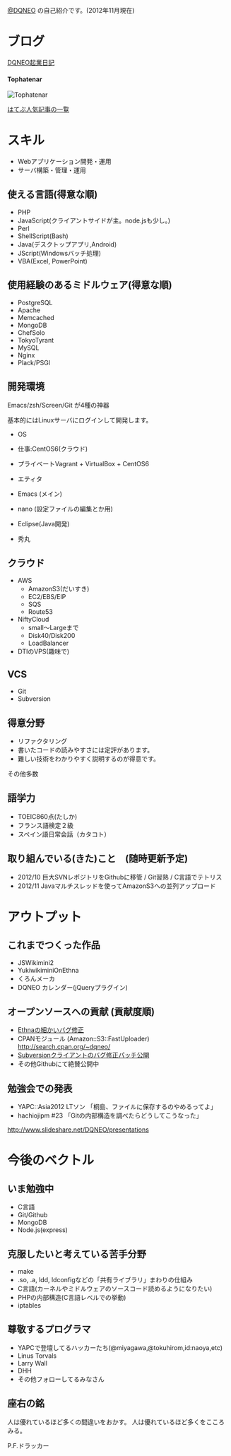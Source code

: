 [@DQNEO](http://twitter.com/DQNEO) の自己紹介です。(2012年11月現在)

# ブログ
[DQNEO起業日記](http://dqn.sakusakutto.jp/)

#### Tophatenar

![Tophatenar](http://tophatenar.com/chart/correlation_small/http://dqn.sakusakutto.jp/)

[はてぶ人気記事の一覧](http://b.hatena.ne.jp/entrylist?sort=count&url=http%3A%2F%2Fdqn.sakusakutto.jp%2F
)


# スキル
* Webアプリケーション開発・運用
* サーバ構築・管理・運用

## 使える言語(得意な順)

* PHP
* JavaScript(クライアントサイドが主。node.jsも少し。)
* Perl
* ShellScript(Bash)
* Java(デスクトップアプリ,Android)
* JScript(Windowsバッチ処理)
* VBA(Excel, PowerPoint)

## 使用経験のあるミドルウェア(得意な順)
* PostgreSQL
* Apache
* Memcached
* MongoDB
* ChefSolo
* TokyoTyrant
* MySQL
* Nginx
* Plack/PSGI

## 開発環境
Emacs/zsh/Screen/Git が4種の神器

基本的にはLinuxサーバにログインして開発します。

* OS
 * 仕事:CentOS6(クラウド)
 * プライベートVagrant + VirtualBox + CentOS6

* エティタ
 * Emacs (メイン)
 * nano (設定ファイルの編集とか用)
 * Eclipse(Java開発)
 * 秀丸

## クラウド
* AWS
  * AmazonS3(だいすき)
  * EC2/EBS/EIP
  * SQS
  * Route53
* NiftyCloud
  * small～Largeまで
  * Disk40/Disk200
  * LoadBalancer
* DTIのVPS(趣味で)

## VCS
* Git
* Subversion

## 得意分野

* リファクタリング
* 書いたコードの読みやすさには定評があります。
* 難しい技術をわかりやすく説明するのが得意です。

その他多数

## 語学力
* TOEIC860点(たしか)
* フランス語検定２級
* スペイン語日常会話（カタコト）


## 取り組んでいる(きた)こと　(随時更新予定)
* 2012/10 巨大SVNレポジトリをGithubに移管 / Git習熟 / C言語でテトリス
* 2012/11 Javaマルチスレッドを使ってAmazonS3への並列アップロード

# アウトプット

## これまでつくった作品

* JSWikimini2
* YukiwikiminiOnEthna
* くろんメーカ
* DQNEO カレンダー(jQueryプラグイン)

## オープンソースへの貢献 (貢献度順)
* [Ethnaの細かいバグ修正](https://github.com/dashboard/pulls?direction=desc&page=1&sort=created&state=closed)
* CPANモジュール (Amazon::S3::FastUploader) http://search.cpan.org/~dqneo/
* [Subversionクライアントのバグ修正パッチ公開](http://dqn.sakusakutto.jp/2012/05/svn_E235000_In_file_subversion_libsvn_wc_update_editor.c_line_1583%20.html)
* その他Githubにて絶賛公開中

## 勉強会での発表
* YAPC::Asia2012 LTソン 「桐島、ファイルに保存するのやめるってよ」
* hachiojipm #23 「Gitの内部構造を調べたらどうしてこうなった」

http://www.slideshare.net/DQNEO/presentations

# 今後のベクトル
## いま勉強中
* C言語
* Git/Github
* MongoDB
* Node.js(express)

## 克服したいと考えている苦手分野
* make
* .so, .a, ldd, ldconfigなどの「共有ライブラリ」まわりの仕組み
* C言語(カーネルやミドルウェアのソースコード読めるようになりたい)
* PHPの内部構造(C言語レベルでの挙動)
* iptables

## 尊敬するプログラマ
* YAPCで登壇してるハッカーたち(@miyagawa,@tokuhirom,id:naoya,etc)
* Linus Torvals
* Larry Wall
* DHH
* その他フォローしてるみなさん

## 座右の銘

人は優れているほど多くの間違いをおかす。
人は優れているほど多くをこころみる。

P.F.ドラッカー
